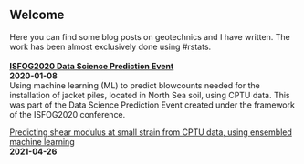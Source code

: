 ## Welcome

Here you can find some blog posts on geotechnics and I have written. The work has been almost exclusively done using #rstats.
<br/><br/>
[<b>ISFOG2020 Data Science Prediction Event</b>](https://erdirstats.github.io/isfog-2020-final.html)  
<b>2020-01-08</b>  
Using machine learning (ML) to predict blowcounts needed for the installation of jacket piles, located in North Sea soil, using CPTU data. This was part of the Data Science Prediction Event created under the framework of the ISFOG2020 conference.  

[Predicting shear modulus at small strain from CPTU data, using ensembled machine learning](https://erdirstats.github.io/small-strain-stiffness-final-02.html)  
<b>2021-04-26</b>  

